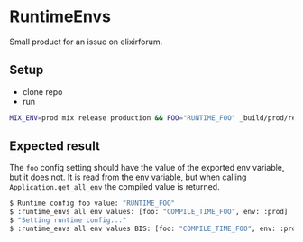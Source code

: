 # RuntimeEnvs

Small product for an issue on elixirforum.

## Setup

- clone repo
- run 

```bash
MIX_ENV=prod mix release production && FOO="RUNTIME_FOO" _build/prod/rel/production/bin/production start
```

## Expected result

The `foo` config setting should have the value of the exported env variable, but it does not. It is read from the env variable, but when calling `Application.get_all_env` the compiled value is returned.

```bash
$ Runtime config foo value: "RUNTIME_FOO"
$ :runtime_envs all env values: [foo: "COMPILE_TIME_FOO", env: :prod]
$ "Setting runtime config..."
$ :runtime_envs all env values BIS: [foo: "COMPILE_TIME_FOO", env: :prod]
```
